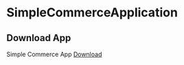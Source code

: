 # SimpleCommerceApplication

## Download App
Simple Commerce App [Download](https://drive.google.com/file/d/1wuoworhRWfF_pUWLd4VYeAThTg99XLjo/view?usp=sharing)
